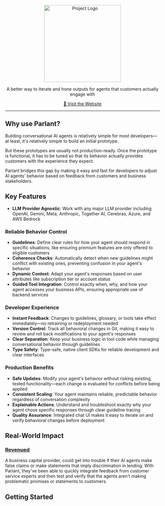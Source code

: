 <div align="center">
  <img src="https://parlant.io/logo.png" alt="Project Logo" width="250">
  <p>A better way to iterate and hone outputs for agents that customers actually engage with</p>
  <a href="https://www.parlant.io" target="_blank">🔗 Visit the Website</a>
</div>

---

## Why use Parlant?
Building conversational AI agents is relatively simple for most developers—at least, it's relatively simple to build an initial prototype.

But these prototypes are usually not production-ready. Once the prototype is functional, it has to be tuned so that its behavior actually provides customers with the experience they expect.

Parlant bridges this gap by making it easy and fast for developers to adjust AI agents' behavior based on feedback from customers and business stakeholders.

## Key Features
- **LLM Provider Agnostic**: Work with any major LLM provider including OpenAI, Gemini, Meta, Anthropic, Together AI, Cerebras, Azure, and AWS Bedrock

### Reliable Behavior Control
- **Guidelines**: Define clear rules for how your agent should respond in specific situations, like ensuring premium features are only offered to eligible customers
- **Coherence Checks**: Automatically detect when new guidelines might conflict with existing ones, preventing confusion in your agent's behavior
- **Dynamic Context**: Adapt your agent's responses based on user attributes like subscription tier or account status
- **Guided Tool Integration**: Control exactly when, why, and how your agent accesses your business APIs, ensuring appropriate use of backend services

### Developer Experience
- **Instant Feedback**: Changes to guidelines, glossary, or tools take effect immediately—no retraining or redeployment needed
- **Version Control**: Track all behavioral changes in Git, making it easy to review and roll back modifications to your agent's responses
- **Clear Separation**: Keep your business logic in tool code while managing conversational behavior through guidelines
- **Type Safety**: Type-safe, native client SDKs for reliable development and clear interfaces

### Production Benefits
- **Safe Updates**: Modify your agent's behavior without risking existing, tested functionality—each change is evaluated for conflicts before being applied
- **Consistent Scaling**: Your agent maintains reliable, predictable behavior regardless of conversation complexity
- **Explainable Actions**: Understand and troubleshoot exactly why your agent chose specific responses through clear guideline tracing
- **Quality Assurance**: Integrated chat UI makes it easy to iterate on and verify behavioral changes before deployment

## Real-World Impact

### [Revenued](https://www.revenued.com)
A business capital provider, could get into trouble if their AI agents make false claims or make statements that imply discrimination in lending. With Parlant, they've been able to quickly integrate feedback from customer service experts and then test and verify that the agents aren't making problematic promises or statements to customers.

## Getting Started


